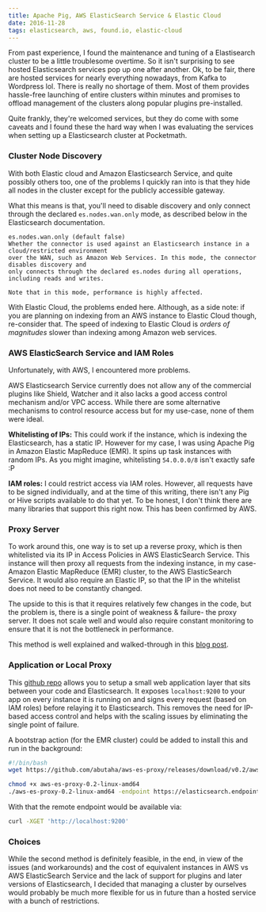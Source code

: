 ```yaml
---
title: Apache Pig, AWS ElasticSearch Service & Elastic Cloud
date: 2016-11-28
tags: elasticsearch, aws, found.io, elastic-cloud
---
```


From past experience, I found the maintenance and tuning of a Elastisearch cluster to be 
a little troublesome overtime. So it isn't surprising to see hosted Elasticsearch services pop up 
one after another. Ok, to be fair, there are hosted services for nearly everything nowadays, from 
Kafka to Wordpress lol. There is really no shortage of them. Most of them provides hassle-free launching
of entire clusters within minutes and promises to offload management of the clusters along popular 
plugins pre-installed.

Quite frankly, they're welcomed services, but they do come with some caveats and I found these the hard way
when I was evaluating the services when setting up a Elasticsearch cluster at Pocketmath.

### Cluster Node Discovery

With both Elastic cloud and Amazon Elasticsearch Service, and quite possibly others too, one of the problems 
I quickly ran into is that they hide all nodes in the cluster except for the publicly accessible gateway.

What this means is that, you'll need to disable discovery and only connect through the declared 
`es.nodes.wan.only` mode, as described below in the Elasticsearch documentation.

```
es.nodes.wan.only (default false)
Whether the connector is used against an Elasticsearch instance in a cloud/restricted environment 
over the WAN, such as Amazon Web Services. In this mode, the connector disables discovery and 
only connects through the declared es.nodes during all operations, including reads and writes. 

Note that in this mode, performance is highly affected.
```

With Elastic Cloud, the problems ended here. Although, as a side note: if you are planning on 
indexing from an AWS instance to Elastic Cloud though, re-consider that. The speed of indexing 
to Elastic Cloud is *orders of magnitudes* slower than indexing among Amazon web services.

### AWS ElasticSearch Service and IAM Roles

Unfortunately, with AWS, I encountered more problems.

AWS Elasticsearch Service currently does not allow any of the commercial plugins like Shield, Watcher
and it also lacks a good access control mechanism and/or VPC access. While there are some
alternative mechanisms to control resource access but for my use-case, none of them were ideal.

**Whitelisting of IPs:**
 This could work if the instance, which is indexing the Elasticsearch, has a static IP.  However 
for my case, I was using Apache Pig in Amazon Elastic MapReduce (EMR). It spins up task instances 
with random IPs. As you might imagine, whitelisting `54.0.0.0/8` isn't exactly safe :P
  
**IAM roles:**
 I could restrict access via IAM roles. However, all requests have to be signed individually, 
and at the time of this writing, there isn't any Pig or Hive scripts available to do that yet. To
be honest, I don't think there are many libraries that support this right now. This has been 
confirmed by AWS.

### Proxy Server

To work around this, one way is to set up a reverse proxy, which is then whitelisted via its IP
in Access Policies in AWS ElasticSearch Service. This instance will then proxy all requests from the 
indexing instance, in my case- Amazon Elastic MapReduce (EMR) cluster, to the AWS ElasticSearch Service.
It would also require an Elastic IP, so that the IP in the whitelist does not need to be constantly changed.

The upside to this is that it requires relatively few changes in the code, but the problem is, 
there is a single point of weakness & failure- the proxy server. It does not scale well and would 
also require constant monitoring to ensure that it is not the bottleneck in performance.

This method is well explained and walked-through in this [blog post](https://eladnava.com/secure-aws-elasticsearch-service-behind-vpc/#theworkaround).

### Application or Local Proxy 

This [github repo](https://github.com/abutaha/aws-es-proxy) allows you to setup a small web application
layer that sits between your code and Elasticsearch. It exposes `localhost:9200` to your app
on every instance it is running on and signs every request (based on IAM roles) before relaying 
it to Elasticsearch. This removes the need for IP-based access control and helps with the 
scaling issues by eliminating the single point of failure.

A bootstrap action (for the EMR cluster) could be added to install this and run in the background:

```bash
#!/bin/bash
wget https://github.com/abutaha/aws-es-proxy/releases/download/v0.2/aws-es-proxy-0.2-linux-amd64

chmod +x aws-es-proxy-0.2-linux-amd64
./aws-es-proxy-0.2-linux-amd64 -endpoint https://elasticsearch.endpoint.hostname /dev/null &
```

With that the remote endpoint would be available via:

```bash
curl -XGET 'http://localhost:9200'
```

### Choices

While the second method is definitely feasible, in the end, in view of the issues (and workarounds) 
and the cost of equivalent instances in AWS vs AWS ElasticSearch Service and the lack of support for
plugins and later versions of Elasticsearch, I decided that managing a cluster by ourselves would 
probably be much more flexible for us in future than a hosted service with a bunch of restrictions.

